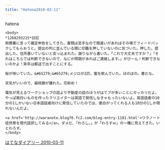 ```yaml
---
title: "Hatena2010-03-11"
---
```


hatena

```
<body>
*1268293215*日記
税務署に言って確定申告をしてきた。書類は苦手なので間違いがあればその場でフィードバックしてもらおうと。提出の列に並んでいる間に印鑑を押していないのに気づいた。押した。提出した。住所書いていないと突っ込まれた。謝りながら書いた。「これで大丈夫ですか？」「それはこちらでは判断できないので、なにか問題があればご連絡します。」がびーん！判断できないのかよ！来年は郵送で出すことにする。

桜が咲いていた。&#65279;&#65279;メジロが2匹、蜜を飲んでいた。ほのぼの。春だな。

天気がいいので、扁桃腺が腫れた。花粉め！

電気が見えるワークショップの話より不動産の話のほうがはてブが多いことにガッカリだよ。やっぱ面白いものを作ったクリエイターは英語で発信しなきゃもったいないよ。英語話者の10分の1しかいない日本語話者向けに発信していたのでは、面白がってくれる人も10分の1しか現れないんだよ。

<a href='http://waranote.blog76.fc2.com/blog-entry-1181.html'>ワラノート 徒然草を現代語訳してみる</a>。ダメだ、「わろし。」が「わろすｗ」の一種に見えてきた。いとわろす。
</body>
```


[はてなダイアリー 2010-03-11](https://nishiohirokazu.hatenadiary.org/archive/2010/03/11)